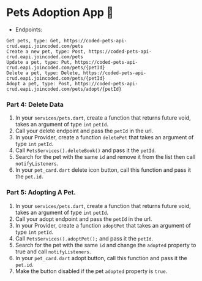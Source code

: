 # Pets Adoption App 🦄

- Endpoints:

```
Get pets, type: Get, https://coded-pets-api-crud.eapi.joincoded.com/pets
Create a new pet, type: Post, https://coded-pets-api-crud.eapi.joincoded.com/pets
Update a pet, type: Put, https://coded-pets-api-crud.eapi.joincoded.com/pets/{petId}
Delete a pet, type: Delete, https://coded-pets-api-crud.eapi.joincoded.com/pets/{petId}
Adopt a pet, type: Post, https://coded-pets-api-crud.eapi.joincoded.com/pets/adopt/{petId}
```

### Part 4: Delete Data

1. In your `services/pets.dart`, create a function that returns future void, takes an argument of type `int` `petId`.
2. Call your delete endpoint and pass the `petId` in the url.
3. In your Provider, create a function `deletePet` that takes an argument of type `int` `petId`.
4. Call `PetsServices().deleteBook()` and pass it the `petId`.
5. Search for the pet with the same `id` and remove it from the list then call `notifyListeners`.
6. In your `pet_card.dart` delete icon button, call this function and pass it the `pet.id`.

### Part 5: Adopting A Pet.

1. In your `services/pets.dart`, create a function that returns future void, takes an argument of type `int` `petId`.
2. Call your adopt endpoint and pass the `petId` in the url.
3. In your Provider, create a function `adoptPet` that takes an argument of type `int` `petId`.
4. Call `PetsServices().adoptPet();` and pass it the `petId`.
5. Search for the pet with the same `id` and change the `adopted` property to true and call `notifyListeners`.
6. In your `pet_card.dart` adopt button, call this function and pass it the `pet.id`.
7. Make the button disabled if the pet `adopted` property is `true`.
